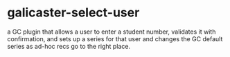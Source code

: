 # galicaster-select-user
a GC plugin that allows a user to enter a student number, validates it with confirmation, and sets up a series for that user and changes the GC default series as ad-hoc recs go to the right place.
